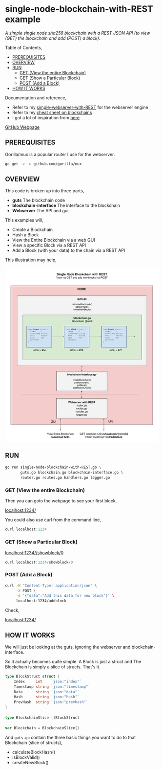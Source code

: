# single-node-blockchain-with-REST example

_A simple single node sha256 blockchain with a REST JSON API
(to view (GET) the blockchain and add (POST) a block)._

Table of Contents,

* [PREREQUISITES](https://github.com/JeffDeCola/my-go-examples/tree/master/blockchain/single-node-blockchain-with-REST#prerequisites)
* [OVERVIEW](https://github.com/JeffDeCola/my-go-examples/tree/master/blockchain/single-node-blockchain-with-REST#overview)
* [RUN](https://github.com/JeffDeCola/my-go-examples/tree/master/blockchain/single-node-blockchain-with-REST#run)
  * [GET (View the entire Blockchain)](https://github.com/JeffDeCola/my-go-examples/tree/master/blockchain/single-node-blockchain-with-REST#get-view-the-entire-blockchain)
  * [GET (Show a Particular Block)](https://github.com/JeffDeCola/my-go-examples/tree/master/blockchain/single-node-blockchain-with-REST#get-show-a-particular-block)
  * [POST (Add a Block)](https://github.com/JeffDeCola/my-go-examples/tree/master/blockchain/single-node-blockchain-with-REST#post-add-a-block)
* [HOW IT WORKS](https://github.com/JeffDeCola/my-go-examples/tree/master/blockchain/single-node-blockchain-with-REST#how-it-works)

Documentation and reference,

* Refer to my
  [simple-webserver-with-REST](https://github.com/JeffDeCola/my-go-examples/tree/master/api/simple-webserver-with-REST)
  for the webserver engine
* Refer to my
  [cheat sheet on blockchains](https://github.com/JeffDeCola/my-cheat-sheets/tree/master/software/development/software-architectures/blockchain/blockchain-cheat-sheet)
* I got a lot of inspiration from
  [here](https://github.com/nosequeldeebee/blockchain-tutorial)

[GitHub Webpage](https://jeffdecola.github.io/my-go-examples/)

## PREREQUISITES

Gorilla/mux is a popular router I use for the webserver.

```bash
go get -v -u github.com/gorilla/mux
```

## OVERVIEW

This code is broken up into three parts,

* **guts** The blockchain code
* **blockchain-interface** The interface to the blockchain
* **Webserver** The API and gui

This examples will,

* Create a Blockchain
* Hash a Block
* View the Entire Blockchain via a web GUI
* View a specific Block via a REST API
* Add a Block (with your data) to the chain via a REST API

This illustration may help,

![IMAGE - single-node-blockchain-with-REST - IMAGE](https://github.com/JeffDeCola/my-go-examples/blob/master/docs/pics/blockchain/single-node-blockchain-with-REST.jpg)

## RUN

```bash
go run single-node-blockchain-with-REST.go \
       guts.go blockchain.go blockchain-interface.go \
       router.go routes.go handlers.go logger.go
```

### GET (View the entire Blockchain)

Then you can goto the webpage to see your first block,

[localhost:1234/](http://localhost:1234/)

You could also use curl from the command line,

```go
curl localhost:1234
```

### GET (Show a Particular Block)

[localhost:1234//showblock/0](http://localhost:1234/showblock/0)

```go
curl localhost:1234/showblock/0
```

### POST (Add a Block)

```bash
curl -H "Content-Type: application/json" \
     -X POST \
     -d '{"data":"Add this data for new block"}' \
     localhost:1234/addblock
```

Check,

[localhost:1234/](http://localhost:1234/)

## HOW IT WORKS

We will just be looking at the guts, ignoring the webserver and blockchain-interface.

So it actually becomes quite simple. A Block is just a struct and The Blockchain
is simply a slice of structs. That's it.

```go
type BlockStruct struct {
    Index     int    `json:"index"`
    Timestamp string `json:"timestamp"`
    Data      string `json:"data"`
    Hash      string `json:"hash"`
    PrevHash  string `json:"prevhash"`
}

type BlockchainSlice []BlockStruct

var Blockchain = BlockchainSlice{}
```

And `guts.go` contain the three basic things you want to do
to that Blockchain (slice of structs),

* calculateBlockHash()
* isBlockValid()
* createNewBlock()
